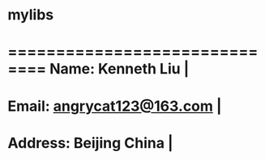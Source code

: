 # mylibs
==============================
 Name: Kenneth Liu           |
==============================
 Email: angrycat123@163.com  |
==============================
 Address: Beijing China      |
==============================

